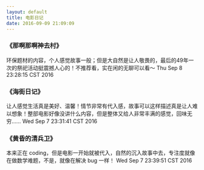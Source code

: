 ```yaml
---
layout: default
title: 电影日记
date: 2016-09-09 21:09:09
---
```


### 《那啊那啊神去村》
环保题材的内容，个人感觉故事一般；但是大自然是让人敬畏的，最后的49年一次的祭祀活动挺震撼人心的！不推荐看，实在闲的无聊可以看～ Thu Sep  8 23:28:15 CST 2016
<!-- more -->
### 《海街日记》
让人感觉生活真是美好、温馨！情节非常有代入感，故事可以这样描述真是让人难以想象！整部电影好像没讲什么内容，但是整体又给人非常丰满的感觉，回味无穷…… Wed Sep  7 23:31:41 CST 2016

### 《黄昏的清兵卫》
本来正在 coding，但是电影一开始就被代入，自然的沉入故事中去，专注度就像在做数学难题，不是，就像在解决 bug 一样！ Wed Sep  7 23:39:51 CST 2016
